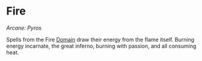 # Fire

*Arcane: Pyros*

Spells from the Fire [Domain](Spell%20Domains.md) draw their energy from the flame itself. Burning energy incarnate, the great inferno, burning with passion, and all consuming heat.
